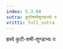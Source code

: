 ```yaml
---
index: 5.3.88
sutra: कुटीशमीशुण्डाभ्यो रः
vritti: full_sutra
---
```


ह्रस्वे कुटी-शमी-शुण्डाभ्यः रः